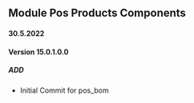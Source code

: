 ## Module Pos Products Components

#### 30.5.2022
#### Version 15.0.1.0.0
##### ADD
- Initial Commit for pos_bom
